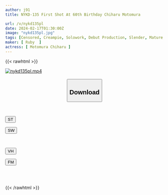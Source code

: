 ```yaml
---
author: j91
title: NYKD-135 First Shot At 60th Birthday Chiharu Motomura

url: /v/nykd135pl
date: 2024-02-17T01:30:00Z
image: "nykd135pl.jpg"
tags: [Censored, Creampie, Solowork, Debut Production, Slender, Mature Woman, Kimono, Mourning	]
maker: [ Ruby  ]
actress: [ Motomura Chiharu ]
---
```



{{< rawhtml >}}

<div class="video" data-videoid="0BzyeyDMB3hbpBP">
    <a href="javascript:;">
        <img src="/v/nykd135pl/nykd135pl.jpg" width="WIDTH" height="HEIGHT" alt="nykd135pl.mp4" loading="lazy">
    </a>
</div>

<script type="text/javascript" src="https://j91.asia/asset/on-demand-st.js"></script>

<br>
  <link rel="stylesheet" href="https://j91.asia/asset/bs5.css">
  
  <center>
  <button class="btn btn-primary" type="button" data-bs-toggle="collapse" data-bs-target=".multi-collapse" aria-expanded="false" aria-controls="multiCollapseExample1 multiCollapseExample2"><h2>Download</h2></button></center>
</p>
<div class="row">
  <div class="col">
    <div class="collapse multi-collapse" id="multiCollapseExample1">
      <div class="card card-body">
	      	      <br>
<div class="buttons">  
<p><a href="https://streamtape.to/v/0BzyeyDMB3hbpBP" target="_blank"><button class="btn-hover color-3"><i class="fa fa-download"></i> ST</button></a></p>
<p><a href="https://cdnwish.com/iilkvk314jav" target="_blank"><button class="btn-hover color-2"><i class="fa fa-download"></i> SW</button></a></p></div>
    </div>
  </div>
</div>
  <div class="col">
    <div class="collapse multi-collapse" id="multiCollapseExample2">
      <div class="card card-body">
	      <br>
<div class="buttons">
<p><a href="javascript:;"><button class="btn-hover color-9"><i class="fa fa-download"></i> VH</button></a></p>
<p><a href="javascript:;"><button class="btn-hover color-8"><i class="fa fa-download"></i> FM</button></a></p></div>
<br><br>
      </div>
    </div>
  </div>
</div>

{{< /rawhtml >}}